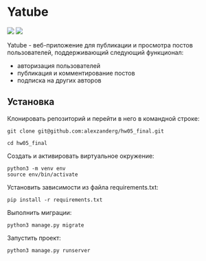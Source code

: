 # Yatube

![](https://img.shields.io/badge/Python-3776AB?style=for-the-badge&logo=python&logoColor=white)
![](https://img.shields.io/badge/Django-092E20?style=for-the-badge&logo=django&logoColor=green)

Yatube - веб-приложение для публикации и просмотра постов пользователей, поддерживающий следующий функционал:
- авторизация пользователей
- публикация и комментирование постов
- подписка на других авторов

## Установка

Клонировать репозиторий и перейти в него в командной строке:
```
git clone git@github.com:alexzanderg/hw05_final.git
```
```
cd hw05_final
```
Cоздать и активировать виртуальное окружение:
```
python3 -m venv env
source env/bin/activate
```

Установить зависимости из файла requirements.txt:
```
pip install -r requirements.txt
```

Выполнить миграции:
```
python3 manage.py migrate
```
Запустить проект:
```
python3 manage.py runserver
```
